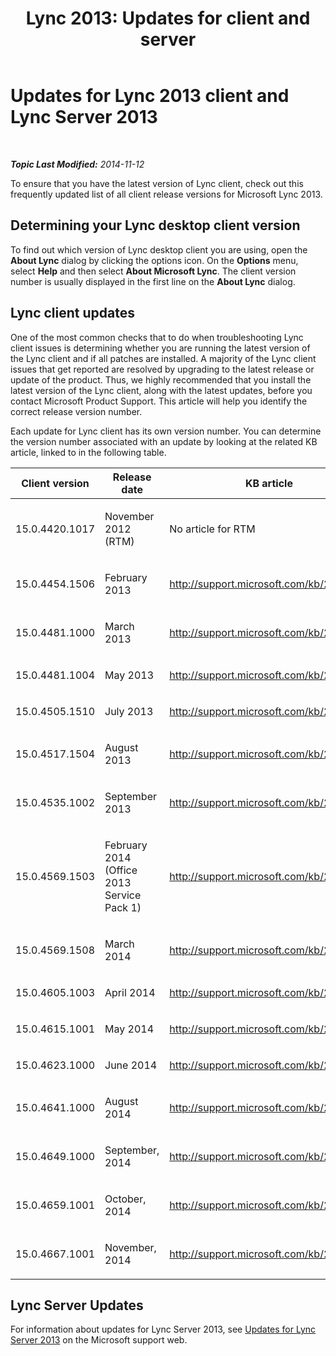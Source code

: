 ﻿---
title: 'Lync 2013: Updates for client and server'
TOCTitle: Updates for Lync
ms:assetid: c4341430-7c0b-4119-aa08-91791e95d8c2
ms:mtpsurl: https://technet.microsoft.com/en-us/library/Dn798863(v=OCS.15)
ms:contentKeyID: 63369406
ms.date: 11/12/2014
mtps_version: v=OCS.15
---

<div data-xmlns="http://www.w3.org/1999/xhtml">

<div class="topic" data-xmlns="http://www.w3.org/1999/xhtml" data-msxsl="urn:schemas-microsoft-com:xslt" data-cs="http://msdn.microsoft.com/en-us/">

<div data-asp="http://msdn2.microsoft.com/asp">

# Updates for Lync 2013 client and Lync Server 2013

</div>

<div id="mainSection">

<div id="mainBody">

<span> </span>

_**Topic Last Modified:** 2014-11-12_

To ensure that you have the latest version of Lync client, check out this frequently updated list of all client release versions for Microsoft Lync 2013.

<div>

## Determining your Lync desktop client version

To find out which version of Lync desktop client you are using, open the **About Lync** dialog by clicking the options icon. On the **Options** menu, select **Help** and then select **About Microsoft Lync**. The client version number is usually displayed in the first line on the **About Lync** dialog.

</div>

<div>

## Lync client updates

One of the most common checks that to do when troubleshooting Lync client issues is determining whether you are running the latest version of the Lync client and if all patches are installed. A majority of the Lync client issues that get reported are resolved by upgrading to the latest release or update of the product. Thus, we highly recommended that you install the latest version of the Lync client, along with the latest updates, before you contact Microsoft Product Support. This article will help you identify the correct release version number.

Each update for Lync client has its own version number. You can determine the version number associated with an update by looking at the related KB article, linked to in the following table.


<table>
<colgroup>
<col style="width: 33%" />
<col style="width: 33%" />
<col style="width: 33%" />
</colgroup>
<thead>
<tr class="header">
<th>Client version</th>
<th>Release date</th>
<th>KB article</th>
</tr>
</thead>
<tbody>
<tr class="odd">
<td><p>15.0.4420.1017</p></td>
<td><p>November 2012 (RTM)</p></td>
<td><p>No article for RTM</p></td>
</tr>
<tr class="even">
<td><p>15.0.4454.1506</p></td>
<td><p>February 2013</p></td>
<td><p><a href="http://go.microsoft.com/fwlink/p/?linkid=3052%26kbid=2812461">http://support.microsoft.com/kb/2812461</a></p></td>
</tr>
<tr class="odd">
<td><p>15.0.4481.1000</p></td>
<td><p>March 2013</p></td>
<td><p><a href="http://go.microsoft.com/fwlink/p/?linkid=3052%26kbid=2760556">http://support.microsoft.com/kb/2760556</a></p></td>
</tr>
<tr class="even">
<td><p>15.0.4481.1004</p></td>
<td><p>May 2013</p></td>
<td><p><a href="http://go.microsoft.com/fwlink/p/?linkid=3052%26kbid=2768004">http://support.microsoft.com/kb/2768004</a></p></td>
</tr>
<tr class="odd">
<td><p>15.0.4505.1510</p></td>
<td><p>July 2013</p></td>
<td><p><a href="http://go.microsoft.com/fwlink/p/?linkid=3052%26kbid=2817465">http://support.microsoft.com/kb/2817465</a></p></td>
</tr>
<tr class="even">
<td><p>15.0.4517.1504</p></td>
<td><p>August 2013</p></td>
<td><p><a href="http://go.microsoft.com/fwlink/p/?linkid=3052%26kbid=2817621">http://support.microsoft.com/kb/2817621</a></p></td>
</tr>
<tr class="odd">
<td><p>15.0.4535.1002</p></td>
<td><p>September 2013</p></td>
<td><p><a href="http://go.microsoft.com/fwlink/p/?linkid=3052%26kbid=2825630">http://support.microsoft.com/kb/2825630</a></p></td>
</tr>
<tr class="even">
<td><p>15.0.4569.1503</p></td>
<td><p>February 2014 (Office 2013 Service Pack 1)</p></td>
<td><p><a href="http://go.microsoft.com/fwlink/p/?linkid=3052%26kbid=2817430">http://support.microsoft.com/kb/2817430</a></p></td>
</tr>
<tr class="odd">
<td><p>15.0.4569.1508</p></td>
<td><p>March 2014</p></td>
<td><p><a href="http://go.microsoft.com/fwlink/p/?linkid=3052%26kbid=2863908">http://support.microsoft.com/kb/2863908</a></p></td>
</tr>
<tr class="even">
<td><p>15.0.4605.1003</p></td>
<td><p>April 2014</p></td>
<td><p><a href="http://go.microsoft.com/fwlink/p/?linkid=3052%26kbid=2880474">http://support.microsoft.com/kb/2880474</a></p></td>
</tr>
<tr class="odd">
<td><p>15.0.4615.1001</p></td>
<td><p>May 2014</p></td>
<td><p><a href="http://go.microsoft.com/fwlink/p/?linkid=3052%26kbid=2880980">http://support.microsoft.com/kb/2880980</a></p></td>
</tr>
<tr class="even">
<td><p>15.0.4623.1000</p></td>
<td><p>June 2014</p></td>
<td><p><a href="http://go.microsoft.com/fwlink/p/?linkid=3052%26kbid=2850074">http://support.microsoft.com/kb/2850074</a></p></td>
</tr>
<tr class="odd">
<td><p>15.0.4641.1000</p></td>
<td><p>August 2014</p></td>
<td><p><a href="http://go.microsoft.com/fwlink/p/?linkid=3052%26kbid=2881070">http://support.microsoft.com/kb/2881070</a></p></td>
</tr>
<tr class="even">
<td><p>15.0.4649.1000</p></td>
<td><p>September, 2014</p></td>
<td><p><a href="http://go.microsoft.com/fwlink/p/?linkid=3052%26kbid=2889860">http://support.microsoft.com/kb/2889860</a></p></td>
</tr>
<tr class="odd">
<td><p>15.0.4659.1001</p></td>
<td><p>October, 2014</p></td>
<td><p><a href="http://go.microsoft.com/fwlink/p/?linkid=3052%26kbid=2889929">http://support.microsoft.com/kb/2889929</a></p></td>
</tr>
<tr class="even">
<td><p>15.0.4667.1001</p></td>
<td><p>November, 2014</p></td>
<td><p><a href="http://go.microsoft.com/fwlink/p/?linkid=3052%26kbid=2899507">http://support.microsoft.com/kb/2899507</a></p></td>
</tr>
</tbody>
</table>


</div>

<div>

## Lync Server Updates

For information about updates for Lync Server 2013, see [Updates for Lync Server 2013](http://go.microsoft.com/fwlink/p/?linkid=3052%26kbid=2809243) on the Microsoft support web.

</div>

</div>

<span> </span>

</div>

</div>

</div>

